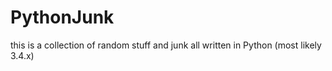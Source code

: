 # PythonJunk
this is a collection of random stuff and junk all written in Python (most likely 3.4.x)
